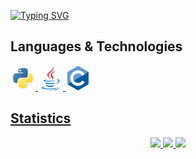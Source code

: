 [![Typing SVG](https://readme-typing-svg.herokuapp.com?color=%23FF79C6&size=30&width=560&lines=Hello+%F0%9F%91%8B;I'm+Amirreza+Naziri;I+am+Computer+Engineering+Student+;Welcome+to+my+Github+profile)](https://git.io/typing-svg)




  
## Languages & Technologies
<a href="https://www.python.org" target="_blank"> <img src="https://raw.githubusercontent.com/devicons/devicon/master/icons/python/python-original.svg"  width="40" height="40"/>
<a href="https://www.java.com" target="_blank"> <img src="https://raw.githubusercontent.com/devicons/devicon/master/icons/java/java-original.svg" width="40" height="40"/>
<a href="https://en.wikipedia.org/wiki/C_%28programming_language%29" target="_blank"> <img src="https://raw.githubusercontent.com/devicons/devicon/master/icons/c/c-original.svg" width="40" height="40"/>



## Statistics  

<div align="center">
  <a href="https://github.com/karan36k">
  <img height="180em" src="https://github-readme-stats.vercel.app/api?username=Amir79Naziri&theme=dracula"/>
  <img height="180em" src="https://github-readme-stats.vercel.app/api/top-langs/?username=Amir79Naziri&layout=compact&langs_count=6&theme=dracula"/>
  <img  width="850em" src="https://github-profile-summary-cards.vercel.app/api/cards/profile-details?username=Amir79Naziri&theme=dracula"/>
  
  </a></div>
